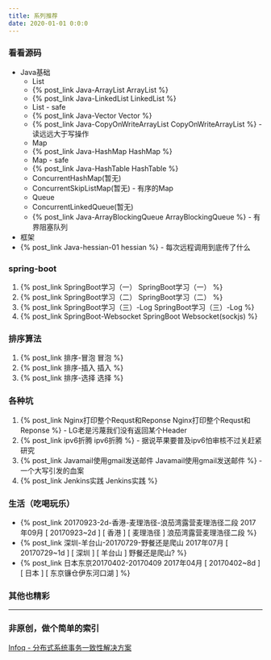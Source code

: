 ```yaml
---
title: 系列推荐
date: 2020-01-01 0:0:0
---
```


### 看看源码

- Java基础
    - List 
     - {% post_link Java-ArrayList ArrayList %}
     - {% post_link Java-LinkedList LinkedList %}
    - List - safe
     - {% post_link Java-Vector Vector %}
     - {% post_link Java-CopyOnWriteArrayList CopyOnWriteArrayList %} - 读远远大于写操作
    - Map
     - {% post_link Java-HashMap HashMap %}
    - Map - safe
     - {% post_link Java-HashTable HashTable %}
     - ConcurrentHashMap(暂无)
     - ConcurrentSkipListMap(暂无) - 有序的Map
    - Queue
     - ConcurrentLinkedQueue(暂无)
     - {% post_link Java-ArrayBlockingQueue ArrayBlockingQueue %} - 有界阻塞队列
- 框架
 - {% post_link Java-hessian-01 hessian %} - 每次远程调用到底传了什么


### spring-boot
1. {% post_link SpringBoot学习（一） SpringBoot学习（一） %}
2. {% post_link SpringBoot学习（二） SpringBoot学习（二） %}
3. {% post_link SpringBoot学习（三）-Log SpringBoot学习（三）-Log %}
3. {% post_link SpringBoot-Websocket SpringBoot Websocket(sockjs) %}


### 排序算法
1. {% post_link 排序-冒泡 冒泡 %}
2. {% post_link 排序-插入 插入 %}
2. {% post_link 排序-选择 选择 %}

### 各种坑
1. {% post_link Nginx打印整个Requst和Reponse Nginx打印整个Requst和Reponse %} - LG老是污蔑我们没有返回某个Header
2. {% post_link ipv6折腾 ipv6折腾 %} - 据说苹果要普及ipv6怕审核不过关赶紧研究
3. {% post_link Javamail使用gmail发送邮件 Javamail使用gmail发送邮件 %} - 一个大写引发的血案
4. {% post_link Jenkins实践 Jenkins实践 %} 

### 生活（吃喝玩乐）

- {% post_link 20170923-2d-香港-麦理浩径-浪茄湾露营麦理浩径二段  2017年09月 [ 20170923~2d ] [ 香港 ] [ 麦理浩径 ] 浪茄湾露营麦理浩径二段 %}
- {% post_link 深圳-羊台山-20170729-野餐还是爬山  2017年07月 [ 20170729~1d ] [ 深圳 ] [ 羊台山 ]  野餐还是爬山? %}
- {% post_link 日本东京20170402-20170409 2017年04月 [ 20170402~8d ] [ 日本 ] [ 东京镰仓伊东河口湖 ]  %}

### 其他也精彩

----

### 非原创，做个简单的索引
[Infoq - 分布式系统事务一致性解决方案](http://www.infoq.com/cn/articles/solution-of-distributed-system-transaction-consistency)

